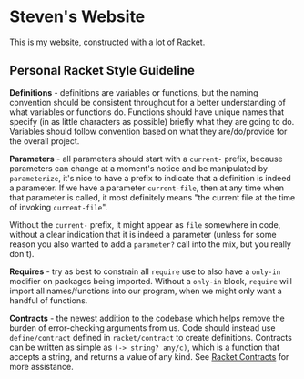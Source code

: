 # Steven's Website

This is my website, constructed with a lot of [Racket](https://racket-lang.org/).

## Personal Racket Style Guideline

**Definitions** - definitions are variables or functions, but the naming convention should be consistent throughout for a better understanding of what variables or functions do. Functions should have unique names that specify (in as little characters as possible) briefly what they are going to do. Variables should follow convention based on what they are/do/provide for the overall project.

**Parameters** - all parameters should start with a `current-` prefix, because parameters can change at a moment's notice and be manipulated by `parameterize`, it's nice to have a prefix to indicate that a definition is indeed a parameter. If we have a parameter `current-file`, then at any time when that parameter is called, it most definitely means "the current file at the time of invoking `current-file`".

Without the `current-` prefix, it might appear as `file` somewhere in code, without a clear indication that it is indeed a parameter (unless for some reason you also wanted to add a `parameter?` call into the mix, but you really don't).

**Requires** - try as best to constrain all `require` use to also have a `only-in` modifier on packages being imported. Without a `only-in` block, `require` will import all names/functions into our program, when we might only want a handful of functions.

**Contracts** - the newest addition to the codebase which helps remove the burden of error-checking arguments from us. Code should instead use `define/contract` defined in `racket/contract` to create definitions. Contracts can be written as simple as `(-> string? any/c)`, which is a function that accepts a string, and returns a value of any kind. See [Racket Contracts](https://docs.racket-lang.org/reference/contracts.html) for more assistance.

